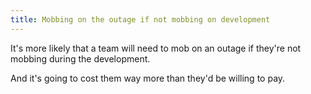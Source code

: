 ```yaml
---
title: Mobbing on the outage if not mobbing on development
---
```


It's more likely that a team will need to mob on an outage if they're not mobbing during the development.

And it's going to cost them way more than they'd be willing to pay.
